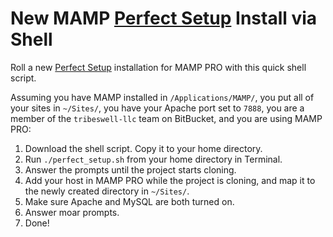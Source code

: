 New MAMP [Perfect Setup](https://bitbucket.org/tribeswell-llc/perfect-setup) Install via Shell
===

Roll a new [Perfect Setup](https://bitbucket.org/tribeswell-llc/perfect-setup) installation for MAMP PRO with this quick shell script.

Assuming you have MAMP installed in `/Applications/MAMP/`, you put all of your sites in `~/Sites/`, you have your Apache port set to `7888`, you are a member of the `tribeswell-llc` team on BitBucket, and you are using MAMP PRO:

1. Download the shell script. Copy it to your home directory.
1. Run `./perfect_setup.sh` from your home directory in Terminal.
1. Answer the prompts until the project starts cloning.
1. Add your host in MAMP PRO while the project is cloning, and map it to the newly created directory in `~/Sites/`.
1. Make sure Apache and MySQL are both turned on.
1. Answer moar prompts.
1. Done!